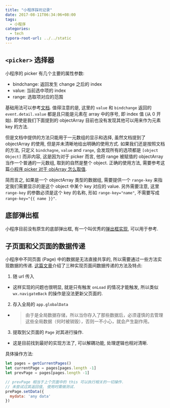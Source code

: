 ```yaml
---
title: "小程序踩坑记录"
date: 2017-08-11T06:34:06+08:00
tags:
  - 小程序
categories:
  - tech
typora-root-url: ../../static
---
```



## `<picker>` 选择器

小程序的 picker 有几个主要的属性参数:

* bindchange: 返回发生 change 之后的 index
* value: 当前选中项的 index
* range: 选取项对应的范围

基础用法可以参考[文档](https://mp.weixin.qq.com/debug/wxadoc/dev/component/picker.html). 值得注意的是, 这里的 `value` 和 `bindchange` 返回的 `event.detail.value` 都是且只能是元素在 array 中的序号, 即 index 值 (从 0 开始). 即使是我们下面提到的 objectArray 目前也没有发现其他可以用来作为元素 key 的方法.

但是文档中提供的方法只能用于一元数组的显示和选择, 虽然文档提到了 objectArray 的使用, 但是并未清晰地给出明确的使用方式. 如果我们还是按照文档的方法, 只定义 `bindchagne`, `value` and `range`, 会发现所有的选项都是 `[object Object]` 而非内容, 这是因为对于 picker 而言, 他将 range 被赋值的 objectArray 当作一个普通的一元数组, 取到的自然是整个 object. 正确的使用方法, 需要参考这篇[小程序 picker 对于 objArray 怎么取值](https://segmentfault.com/q/1010000009868374).

简而言之, 如果是一个 objectArray 类型的数据组, 需要提供一个 `range-key` 来指定我们需要显示的是这个 object 中某个 key 对应的 value. 另外需要注意, 这里 `range-key` 的参数必须是这个 key 的名称, 形如 `range-key="name"`, 不需要写成 `range-key="{{ name }}"`.

## 底部弹出框

小程序目前没有原生的底部弹出框, 有一个叫优秀的[弹出框实现](https://gist.github.com/jtr109/b0a34ee316ab4d20347028de4abbd006), 可以用于参考.

## 子页面和父页面的数据传递

小程序中不同页面 (Page) 中的数据是无法直接共享的, 所以需要通过一些方法实现数据的传递. [这篇文章](http://www.jianshu.com/p/aa8254b23847)介绍了三种实现页面间数据传递的方法及特点:

1. 随 url 传入

  - 这样实现的问题也很明显, 就是只有触发 `onLoad` 的情况才能触发, 所以类似 `wx.navigateBack` 的操作是没法更新父页面的.
2. 存入全局的 `app.globalData`

  - > 由于是全局数据存储，所以当你存入了那些数据后，必须谨慎的去管理这些全局数据（何时被销毁），否则一不小心，就会产生副作用。
3. 提取到父页面的 `Page` 对其进行操作.

  - 这是目前找到最好的实现方法了, 可以解耦功能, 处理逻辑也相对清晰.

具体操作方法:

```javascript
let pages = getCurrentPages()
let currentPage = pages[pages.length -1]
let prevPage = pages[pages.length -1]

// prevPage 相当于上个页面中的 this 可以执行相关的一切操作.
// 未尝试过其返回值, 使用时需做测试.
prePage.setData({
  mydata: 'any data'
})
```
